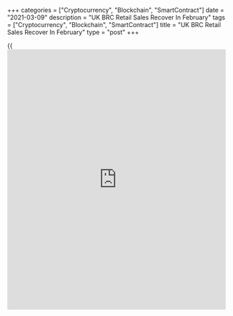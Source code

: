 +++
categories = ["Cryptocurrency", "Blockchain", "SmartContract"]
date = "2021-03-09"
description = "UK BRC Retail Sales Recover In February"
tags = ["Cryptocurrency", "Blockchain", "SmartContract"]
title = "UK BRC Retail Sales Recover In February"
type = "post"
+++

{{<iframe id="large-banner" src="https://www.bounty.group/#slide=21.0" width="100%" height="600" scrolling="no" style="border: 0px solid rgb(216, 221, 230); border-radius: 3px;">}}

UK retail sales rebounded in February as Prime Minister's roadmap to
reopening prompted a burst in spending on non-food items, the British
Retail Consortium said Tuesday.

Total retail sales grew 1 percent on a yearly basis in February and
like-for-like sales advanced 9.5 percent.

With another month of lockdown still to go, online sales were high,
rewarding the retailers who have invested digitally," Helen Dickinson,
chief executive at BRC, said.  
Couples staying home for Valentine's Day found themselves splashing out
at their local supermarket, benefitting food sales.

Elsewhere, data from Barclaycard showed that consumer spending decreased
13.8 percent in February, following around 16.3 percent fall in the
previous month.

For comments and feedback [contact](https://www.playgroundfx.com/contact/): editorial@rtt[news](https://www.letsplayfx.com/blog/forex-news-website/).com

[Economic News][1]

 **What parts of the world are seeing the best (and worst) economic
performances lately? Click[here][2] to check out our [Econ Scorecard][2]
and find out! See up-to-the-moment [ranking](https://www.playgroundfx.com/blog/crypto-exchange-ranking/)s for the best and worst
performers in [GDP][3], [unemployment rate][4], [inflation][5] and much
more.**

   1. www.rtt[news](https://www.letsplayfx.com/blog/forex-news-website/).com/Content/EconomicNews.aspx
   2. www.rtt[news](https://www.letsplayfx.com/blog/forex-news-website/).com/economic-scorecard/world-rank/unemployment-rate/highest-performance.aspx
   3. www.rtt[news](https://www.letsplayfx.com/blog/forex-news-website/).com/economic-scorecard/world-rank/GDP/highest-performance.aspx
   4. www.rtt[news](https://www.letsplayfx.com/blog/forex-news-website/).com/economic-scorecard/world-rank/unemployment-rate/lowest-performance.aspx
   5. www.rtt[news](https://www.letsplayfx.com/blog/forex-news-website/).com/economic-scorecard/world-rank/CPI/highest-performance.aspx